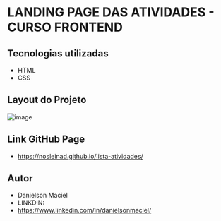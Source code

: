 # LANDING PAGE DAS ATIVIDADES - CURSO FRONTEND

## Tecnologias utilizadas
- HTML
- CSS

## Layout do Projeto
![image](https://user-images.githubusercontent.com/44067889/156950414-7fc7938f-09d0-47aa-b3e2-5b176eddeaab.png)

## Link GitHub Page
- https://nosleinad.github.io/lista-atividades/

## Autor
- Danielson Maciel
- LINKDIN:
- https://www.linkedin.com/in/danielsonmaciel/
